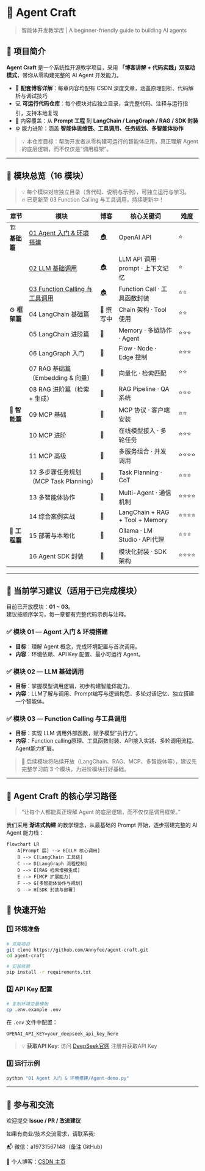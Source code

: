 # 🤖 Agent Craft

> 智能体开发教学库 | A beginner-friendly guide to building AI agents

## 📘 项目简介

**Agent Craft** 是一个系统性开源教学项目，采用 **「博客讲解 + 代码实践」双驱动模式**，带你从零构建完整的 AI Agent 开发能力。

- 📄 **配套博客详解**：每章内容均配有 CSDN
  深度文章，涵盖原理剖析、代码解析与调试技巧
- 💻 **可运行代码仓库**：每个模块对应独立目录，含完整代码、注释与运行指引，支持本地复现
- 🚀 内容覆盖：从 **Prompt 工程** 到 **LangChain / LangGraph / RAG / SDK 封装**
- ⚙️ 能力进阶：涵盖 **智能体思维链、工具调用、任务规划、多智能体协作**

> 💡 本仓库目标：帮助开发者从零构建可运行的智能体应用，真正理解 Agent 的底层逻辑，而不仅仅是“调用框架”。


---


## 🧭 模块总览（16 模块）

> 💡 每个模块对应独立目录（含代码、说明与示例），可独立运行与学习。  
> 🔥 已更新至 03 Function Calling 与工具调用，持续更新中！

| 章节          | 模块                                                                                                                                                  | 博客                                                                  | 核心关键词                           | 难度   |
|-------------|-----------------------------------------------------------------------------------------------------------------------------------------------------|---------------------------------------------------------------------|---------------------------------|------|
| 🏗️ **基础篇** | [01 Agent 入门 & 环境搭建](https://github.com/Annyfee/agent-craft/tree/main/01%20Agent%20%E5%85%A5%E9%97%A8%20%26%20%E5%BF%AB%E9%80%9F%E8%BF%90%E8%A1%8C) | [🏠](https://blog.csdn.net/2401_87328929/article/details/153729555) | OpenAI API                      | ⭐    |
|             | [02 LLM 基础调用](https://github.com/Annyfee/agent-craft/tree/main/02%20LLM%E5%9F%BA%E7%A1%80%E4%B8%8E%E8%B0%83%E7%94%A8)                               | [🏠](https://blog.csdn.net/2401_87328929/article/details/153735431) | LLM API 调用 · prompt · 上下文记忆     | ⭐    |
|             | [03 Function Calling 与工具调用](https://github.com/Annyfee/agent-craft/tree/main/03%20Function%20calling%E4%B8%8E%E5%B7%A5%E5%85%B7%E8%B0%83%E7%94%A8)  | [🏠](https://blog.csdn.net/2401_87328929/article/details/153866573) | Function Call · 工具函数封装          | ⭐⭐   |
| ⚙️ **框架篇**  | 04 LangChain 基础篇                                                                                                                                    | 🚧 撰写中                                                              | Chain 架构 · Tool 使用              | ⭐⭐   |
|             | 05 LangChain 进阶篇                                                                                                                                    | 🚧                                                                  | Memory · 多链协作 · Agent           | ⭐⭐⭐  |
|             | 06 LangGraph 入门                                                                                                                                     | 🚧                                                                  | Flow · Node · Edge 控制           | ⭐⭐⭐  |
|             | 07 RAG 基础篇（Embedding & 向量）                                                                                                                          | 🚧                                                                  | 向量化 · 检索匹配                      | ⭐⭐   |
|             | 08 RAG 进阶篇（检索 + 生成）                                                                                                                                 | 🚧                                                                  | RAG Pipeline · QA 系统            | ⭐⭐⭐  |
| 🧠 **智能篇**  | 09 MCP 基础                                                                                                                                           | 🚧                                                                  | MCP 协议 · 客户端安装                  | ⭐⭐   |
|             | 10 MCP 进阶                                                                                                                                           | 🚧                                                                  | 在线模型接入 · 多轮任务                   | ⭐⭐⭐  |
|             | 11 MCP 高级                                                                                                                                           | 🚧                                                                  | 多服务组合 · 并发调用                    | ⭐⭐⭐⭐ |
|             | 12 多步骤任务规划（MCP Task Planning）                                                                                                                       | 🚧                                                                  | Task Planning · CoT             | ⭐⭐⭐  |
|             | 13 多智能体协作                                                                                                                                           | 🚧                                                                  | Multi-Agent · 通信机制              | ⭐⭐⭐⭐ |
|             | 14 综合案例实战                                                                                                                                           | 🚧                                                                  | LangChain + RAG + Tool + Memory | ⭐⭐⭐⭐ |
| 🚀 **工程篇**  | 15 部署与本地化                                                                                                                                           | 🚧                                                                  | Ollama · LM Studio · API代理      | ⭐⭐⭐  |
|             | 16 Agent SDK 封装                                                                                                                                     | 🚧                                                                  | 模块化封装 · SDK 架构                  | ⭐⭐⭐⭐ |

---

## 🧩 当前学习建议（适用于已完成模块）

目前已开放模块：**01 ~ 03**。  
建议按顺序学习，每一章都有完整代码示例与注释。

### ✅ 模块 01 — Agent 入门 & 环境搭建

- **目标**：理解 Agent 概念，完成环境配置与首次调用。
- **内容**：环境依赖、API Key 配置、最小可运行 Agent。

### ✅ 模块 02 — LLM 基础调用

- **目标**：掌握模型调用逻辑，初步构建智能体能力。
- **内容**：LLM了解与调用、Prompt编写与逻辑构思、多轮对话记忆、独立搭建一个智能体。

### ✅ 模块 03 — Function Calling 与工具调用

- **目标**：实现 LLM 调用外部函数，赋予模型“执行力”。
- **内容**：Function calling原理、工具函数封装、API接入实践、多轮调用流程、Agent能力扩展。

> 📌 后续模块将陆续开放（LangChain、RAG、MCP、多智能体等），建议先完整学习前 3 个模块，为进阶模块打好基础。

---

## 🧠 Agent Craft 的核心学习路径

> “让每个人都能真正理解 Agent 的底层逻辑，而不仅仅是调用框架。”

我们采用 **渐进式构建** 的教学理念，从最基础的 Prompt 开始，逐步搭建完整的 AI Agent 能力栈：

```mermaid
flowchart LR
    A[Prompt 层] --> B[LLM 核心调用]
    B --> C[LangChain 工具链]
    C --> D[LangGraph 流程控制]
    D --> E[RAG 检索增强生成]
    E --> F[MCP 扩展能力]
    F --> G[多智能体协作与规划]
    G --> H[SDK 封装与部署]
```

## 🚀 快速开始

### 1️⃣ 环境准备

```bash
# 克隆项目
git clone https://github.com/Annyfee/agent-craft.git
cd agent-craft

# 安装依赖
pip install -r requirements.txt
```

### 2️⃣ API Key 配置

```bash
# 复制环境变量模板
cp .env.example .env
```

在 `.env` 文件中配置：

```env
OPENAI_API_KEY=your_deepseek_api_key_here
```

> 💡 **获取API Key**: 访问 [DeepSeek官网](https://platform.deepseek.com/) 注册并获取API Key

### 3️⃣ 运行示例

```bash
python "01 Agent 入门 & 环境搭建/Agent-demo.py"
```

---

## 🤝 参与和交流

欢迎提交 **Issue / PR / 改进建议**

如果有商业/技术交流需求，请联系我:

📬 微信：a19731567148（备注 GitHub）

📖 个人博客：[CSDN 主页](https://blog.csdn.net/2401_87328929)

